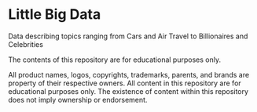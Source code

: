 # Little Big Data

Data describing topics ranging from Cars and Air Travel to Billionaires and Celebrities

The contents of this repository are for educational purposes only.

All product names, logos, copyrights, trademarks, parents, and brands are property of their respective owners. All content in this repository are for educational purposes only. The existence of content within this repository does not imply ownership or endorsement.
